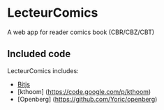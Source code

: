LecteurComics
===============

A web app for reader comics book (CBR/CBZ/CBT)

## Included code

LecteurComics includes:

* [Bitjs](https://code.google.com/p/bitjs)
* [kthoom] (https://code.google.com/p/kthoom)
* [Openberg] (https://github.com/Yoric/openberg)

